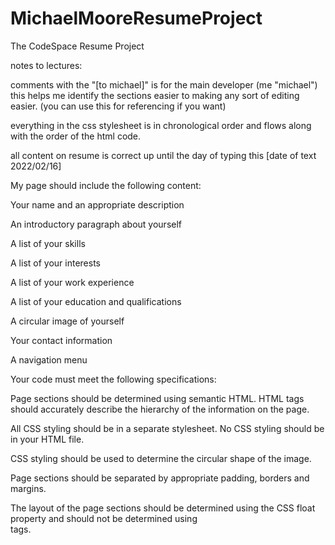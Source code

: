 # MichaelMooreResumeProject

The CodeSpace Resume Project

notes to lectures:

comments with the "[to michael]" is for the main developer (me "michael") this helps me identify the sections easier to making any sort of editing easier. (you can use this for referencing if you want)

everything in the css stylesheet is in chronological order and flows along with the order of the html code.

all content on resume is correct up until the day of typing this [date of text 2022/02/16]


My page should include the following content: 


Your name and an appropriate description 

An introductory paragraph about yourself

A list of your skills

A list of your interests

A list of your work experience

A list of your education and qualifications

A circular image of yourself

Your contact information

A navigation menu

Your code must meet the following specifications:

Page sections should be determined using semantic HTML. HTML tags should accurately describe the hierarchy of the information on the page. 

All CSS styling should be in a separate stylesheet. No CSS styling should be in your HTML file. 

CSS styling should be used to determine the circular shape of the image. 

Page sections should be separated by appropriate padding, borders and margins. 

The layout of the page sections should be determined using the CSS float property and should not be determined using <br> tags.